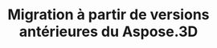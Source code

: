 ﻿---
title: Migration à partir de versions antérieures du Aspose.3D
type: docs
weight: 170
url: /fr/net/migrating-from-earlier-versions-of-aspose-3d/
---
